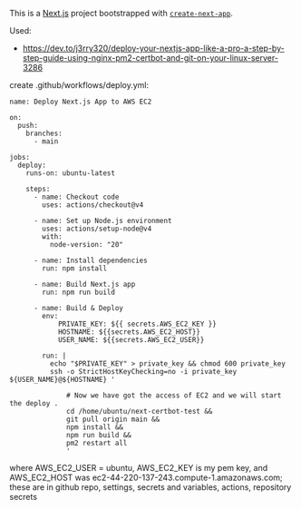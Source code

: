 This is a [Next.js](https://nextjs.org) project bootstrapped with [`create-next-app`](https://nextjs.org/docs/app/api-reference/cli/create-next-app).

Used: 

- https://dev.to/j3rry320/deploy-your-nextjs-app-like-a-pro-a-step-by-step-guide-using-nginx-pm2-certbot-and-git-on-your-linux-server-3286

create .github/workflows/deploy.yml: 

```
name: Deploy Next.js App to AWS EC2

on:
  push:
    branches:
      - main

jobs:
  deploy:
    runs-on: ubuntu-latest

    steps:
      - name: Checkout code
        uses: actions/checkout@v4

      - name: Set up Node.js environment
        uses: actions/setup-node@v4
        with:
          node-version: "20"

      - name: Install dependencies
        run: npm install

      - name: Build Next.js app
        run: npm run build

      - name: Build & Deploy
        env:
            PRIVATE_KEY: ${{ secrets.AWS_EC2_KEY }}
            HOSTNAME: ${{secrets.AWS_EC2_HOST}}
            USER_NAME: ${{secrets.AWS_EC2_USER}}

        run: |
          echo "$PRIVATE_KEY" > private_key && chmod 600 private_key
          ssh -o StrictHostKeyChecking=no -i private_key ${USER_NAME}@${HOSTNAME} '

              # Now we have got the access of EC2 and we will start the deploy .
              cd /home/ubuntu/next-certbot-test &&
              git pull origin main &&
              npm install &&
              npm run build &&
              pm2 restart all 
              '
```

where AWS_EC2_USER = ubuntu, AWS_EC2_KEY is my pem key, and AWS_EC2_HOST was ec2-44-220-137-243.compute-1.amazonaws.com; these are in github repo, settings, secrets and variables, actions, repository secrets 